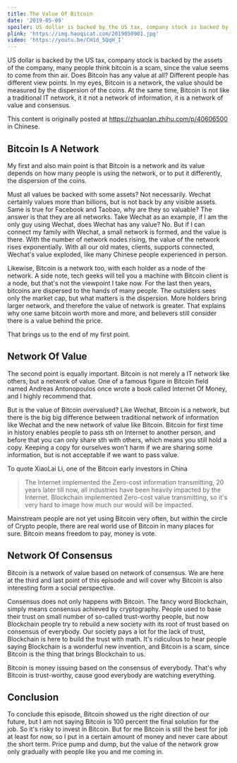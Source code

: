 ```yaml
---
title: The Value Of Bitcoin
date: '2019-05-09'
spoiler: US dollar is backed by the US tax, company stock is backed by the assets of the company, many people think bitcoin is a scam, since the value seems to come from thin air. Does Bitcoin has any value at all? Different people has different view points. In my eyes, Bitcoin is a network, the value should be measured by the dispersion of the coins. At the same time, Bitcoin is not like a traditional IT network, it it not a network of information, it is a network of value and consensus.
plink: 'https://img.haoqicat.com/2019050901.jpg'
video: 'https://youtu.be/CH1d_5QqH_I'
---
```


US dollar is backed by the US tax, company stock is backed by the assets of the company, many people think bitcoin is a scam, since the value seems to come from thin air. Does Bitcoin has any value at all? Different people has different view points. In my eyes, Bitcoin is a network, the value should be measured by the dispersion of the coins. At the same time, Bitcoin is not like a traditional IT network, it it not a network of information, it is a network of value and consensus.

This content is originally posted at https://zhuanlan.zhihu.com/p/40606500 in Chinese.

## Bitcoin Is A Network

My first and also main point is that Bitcoin is a network and its value depends on how many people is using the network, or to put it differently, the dispersion of the coins.

Must all values be backed with some assets? Not necessarily. Wechat certainly values more than billions, but is not back by any visible assets. Same is true for Facebook and Taobao, why are they so valuable? The answer is that they are all networks. Take Wechat as an example, if I am the only guy using Wechat, does Wechat has any value? No. But if I can connect my family with Wechat, a small network is formed, and the value is there. With the number of network nodes rising, the value of the network rises exponentially. With all our old mates, clients, supports connected, Wechat's value exploded, like many Chinese people experienced in person.

Likewise, Bitcoin is a network too, with each holder as a node of the network. A side note, tech geeks will tell you a machine with Bitcoin client is a node, but that's not the viewpoint I take now. For the last then years, bitcoins are dispersed to the hands of many people. The outsiders sees only the market cap, but what matters is the dispersion. More holders bring larger network, and therefore the value of network is greater. That explains why one same bitcoin worth more and more, and believers still consider there is a value behind the price.

That brings us to the end of my first point.

## Network Of Value

The second point is equally important. Bitcoin is not merely a IT network like others, but a network of value. One of a famous figure in Bitcoin field named Andreas Antonopoulos once wrote a book called Internet Of Money, and I highly recommend that.

But is the value of Bitcoin overvalued? Like Wechat, Bitcoin is a network, but there is the big big difference between traditional network of information like Wechat and the new network of value like Bitcoin. Bitcoin for first time in history enables people to pass sth on Internet to another person, and before that you can only share sth with others, which means you still hold a copy. Keeping a copy for ourselves won't harm if we are sharing some information, but is not acceptable if we want to pass value.

To quote XiaoLai Li, one of the Bitcoin early investors in China

> The Internet implemented the Zero-cost information transmitting, 20 years later till now, all industries have been heavily impacted by the Internet. Blockchain implemented Zero-cost value transmitting, so it's very hard to image how much our would will be impacted.

Mainstream people are not yet using Bitcoin very often, but within the circle of Crypto people, there are real world use of Bitcoin in many places for sure.
Bitcoin means freedom to pay, money is vote.

## Network Of Consensus
Bitcoin is a network of value based on network of consensus. We are here at the third and last point of this episode and will cover why Bitcoin is also interesting form a social perspective.

Consensus does not only happens with Bitcoin. The fancy word Blockchain, simply means consensus achieved by cryptography. People used to base their trust on small number of so-called trust-worthy people, but now Blockchain people try to rebuild a new society with its root of trust based on consensus of everybody. Our society pays a lot for the lack of trust, Blockchain is here to build the trust with math. It's ridiculous to hear people saying Blockchain is a wonderful new invention, and Bitcoin is a scam, since Bitcoin is the thing that brings Blockchain to us.

Bitcoin is money issuing based on the consensus of everybody. That's why Bitcoin is trust-worthy, cause good everybody are watching everything.

## Conclusion
To conclude this episode, Bitcoin showed us the right direction of our future, but I am not saying Bitcoin is 100 percent the final solution for the job. So it's risky to invest in Bitcoin. But for me Bitcoin is still the best for job at least for now, so I put in a certain amount of money and never care about the short term. Price pump and dump, but the value of the network grow only gradually with people like you and me coming in.
